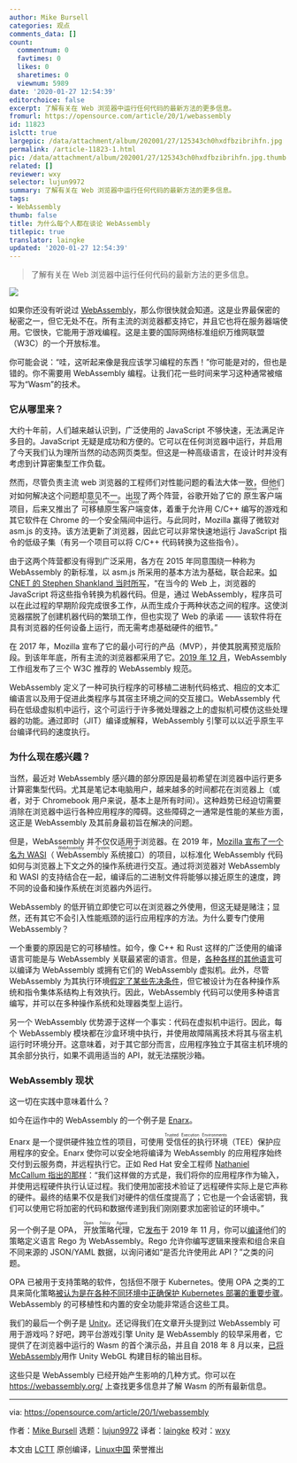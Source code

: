 ```yaml
---
author: Mike Bursell
categories: 观点
comments_data: []
count:
  commentnum: 0
  favtimes: 0
  likes: 0
  sharetimes: 0
  viewnum: 5989
date: '2020-01-27 12:54:39'
editorchoice: false
excerpt: 了解有关在 Web 浏览器中运行任何代码的最新方法的更多信息。
fromurl: https://opensource.com/article/20/1/webassembly
id: 11823
islctt: true
largepic: /data/attachment/album/202001/27/125343ch0hxdfbzibrihfn.jpg
permalink: /article-11823-1.html
pic: /data/attachment/album/202001/27/125343ch0hxdfbzibrihfn.jpg.thumb.jpg
related: []
reviewer: wxy
selector: lujun9972
summary: 了解有关在 Web 浏览器中运行任何代码的最新方法的更多信息。
tags:
- WebAssembly
thumb: false
title: 为什么每个人都在谈论 WebAssembly
titlepic: true
translator: laingke
updated: '2020-01-27 12:54:39'
---
```



> 
> 了解有关在 Web 浏览器中运行任何代码的最新方法的更多信息。
> 
> 
> 


![](/data/attachment/album/202001/27/125343ch0hxdfbzibrihfn.jpg)


如果你还没有听说过 [WebAssembly](https://opensource.com/article/19/8/webassembly-speed-code-reuse)，那么你很快就会知道。这是业界最保密的秘密之一，但它无处不在。所有主流的浏览器都支持它，并且它也将在服务器端使用。它很快，它能用于游戏编程。这是主要的国际网络标准组织万维网联盟（W3C）的一个开放标准。


你可能会说：“哇，这听起来像是我应该学习编程的东西！”你可能是对的，但也是错的。你不需要用 WebAssembly 编程。让我们花一些时间来学习这种通常被缩写为“Wasm”的技术。


### 它从哪里来？


大约十年前，人们越来越认识到，广泛使用的 JavaScript 不够快速，无法满足许多目的。JavaScript 无疑是成功和方便的。它可以在任何浏览器中运行，并启用了今天我们认为理所当然的动态网页类型。但这是一种高级语言，在设计时并没有考虑到计算密集型工作负载。


然而，尽管负责主流 web 浏览器的工程师们对性能问题的看法大体一致，但他们对如何解决这个问题却意见不一。出现了两个阵营，谷歌开始了它的<ruby> 原生客户端 <rt>  Native Client </rt></ruby>项目，后来又推出了<ruby> 可移植原生客户端 <rt>  Portable Native Client </rt></ruby>变体，着重于允许用 C/C++ 编写的游戏和其它软件在 Chrome 的一个安全隔间中运行。与此同时，Mozilla 赢得了微软对 asm.js 的支持。该方法更新了浏览器，因此它可以非常快速地运行 JavaScript 指令的低级子集（有另一个项目可以将 C/C++ 代码转换为这些指令）。


由于这两个阵营都没有得到广泛采用，各方在 2015 年同意围绕一种称为 WebAssembly 的新标准，以 asm.js 所采用的基本方法为基础，联合起来。[如 CNET 的 Stephen Shankland 当时所写](https://www.cnet.com/news/the-secret-alliance-that-could-give-the-web-a-massive-speed-boost/)，“在当今的 Web 上，浏览器的 JavaScript 将这些指令转换为机器代码。但是，通过 WebAssembly，程序员可以在此过程的早期阶段完成很多工作，从而生成介于两种状态之间的程序。这使浏览器摆脱了创建机器代码的繁琐工作，但也实现了 Web 的承诺 —— 该软件将在具有浏览器的任何设备上运行，而无需考虑基础硬件的细节。”


在 2017 年，Mozilla 宣布了它的最小可行的产品（MVP），并使其脱离预览版阶段。到该年年底，所有主流的浏览器都采用了它。[2019 年 12 月](https://www.w3.org/blog/news/archives/8123)，WebAssembly 工作组发布了三个 W3C 推荐的 WebAssembly 规范。


WebAssembly 定义了一种可执行程序的可移植二进制代码格式、相应的文本汇编语言以及用于促进此类程序与其宿主环境之间的交互接口。WebAssembly 代码在低级虚拟机中运行，这个可运行于许多微处理器之上的虚拟机可模仿这些处理器的功能。通过即时（JIT）编译或解释，WebAssembly 引擎可以以近乎原生平台编译代码的速度执行。


### 为什么现在感兴趣？


当然，最近对 WebAssembly 感兴趣的部分原因是最初希望在浏览器中运行更多计算密集型代码。尤其是笔记本电脑用户，越来越多的时间都花在浏览器上（或者，对于 Chromebook 用户来说，基本上是所有时间）。这种趋势已经迫切需要消除在浏览器中运行各种应用程序的障碍。这些障碍之一通常是性能的某些方面，这正是 WebAssembly 及其前身最初旨在解决的问题。


但是，WebAssembly 并不仅仅适用于浏览器。在 2019 年，[Mozilla 宣布了一个名为 WASI](https://hacks.mozilla.org/2019/03/standardizing-wasi-a-webassembly-system-interface/)（<ruby> WebAssembly 系统接口 <rt>  WebAssembly System Interface </rt></ruby>）的项目，以标准化 WebAssembly 代码如何与浏览器上下文之外的操作系统进行交互。通过将浏览器对 WebAssembly 和 WASI 的支持结合在一起，编译后的二进制文件将能够以接近原生的速度，跨不同的设备和操作系统在浏览器内外运行。


WebAssembly 的低开销立即使它可以在浏览器之外使用，但这无疑是赌注；显然，还有其它不会引入性能瓶颈的运行应用程序的方法。为什么要专门使用 WebAssembly？


一个重要的原因是它的可移植性。如今，像 C++ 和 Rust 这样的广泛使用的编译语言可能是与 WebAssembly 关联最紧密的语言。但是，[各种各样的其他语言](https://github.com/appcypher/awesome-wasm-langs)可以编译为 WebAssembly 或拥有它们的 WebAssembly 虚拟机。此外，尽管 WebAssembly 为其执行环境[假定了某些先决条件](https://webassembly.org/docs/portability/)，但它被设计为在各种操作系统和指令集体系结构上有效执行。因此，WebAssembly 代码可以使用多种语言编写，并可以在多种操作系统和处理器类型上运行。


另一个 WebAssembly 优势源于这样一个事实：代码在虚拟机中运行。因此，每个 WebAssembly 模块都在沙盒环境中执行，并使用故障隔离技术将其与宿主机运行时环境分开。这意味着，对于其它部分而言，应用程序独立于其宿主机环境的其余部分执行，如果不调用适当的 API，就无法摆脱沙箱。


### WebAssembly 现状


这一切在实践中意味着什么？


如今在运作中的 WebAssembly 的一个例子是 [Enarx](https://enarx.io)。


Enarx 是一个提供硬件独立性的项目，可使用<ruby> 受信任的执行环境 <rt>  Trusted Execution Environments </rt></ruby>（TEE）保护应用程序的安全。Enarx 使你可以安全地将编译为 WebAssembly 的应用程序始终交付到云服务商，并远程执行它。正如 Red Hat 安全工程师 [Nathaniel McCallum 指出的那样](https://enterprisersproject.com/article/2019/9/application-security-4-facts-confidential-computing-consortium)：“我们这样做的方式是，我们将你的应用程序作为输入，并使用远程硬件执行认证过程。我们使用加密技术验证了远程硬件实际上是它声称的硬件。最终的结果不仅是我们对硬件的信任度提高了；它也是一个会话密钥，我们可以使用它将加密的代码和数据传递到我们刚刚要求加密验证的环境中。”


另一个例子是 OPA，<ruby> 开放策略代理 <rt>  Open Policy Agent </rt></ruby>，它[发布](https://blog.openpolicyagent.org/tagged/webassembly)于 2019 年 11 月，你可以[编译](https://github.com/open-policy-agent/opa/tree/master/wasm)他们的策略定义语言 Rego 为 WebAssembly。Rego 允许你编写逻辑来搜索和组合来自不同来源的 JSON/YAML 数据，以询问诸如“是否允许使用此 API？”之类的问题。


OPA 已被用于支持策略的软件，包括但不限于 Kubernetes。使用 OPA 之类的工具来简化策略[被认为是在各种不同环境中正确保护 Kubernetes 部署的重要步骤](https://enterprisersproject.com/article/2019/11/kubernetes-reality-check-3-takeaways-kubecon)。WebAssembly 的可移植性和内置的安全功能非常适合这些工具。


我们的最后一个例子是 [Unity](https://opensource.com/article/20/1/www.unity.com)。还记得我们在文章开头提到过 WebAssembly 可用于游戏吗？好吧，跨平台游戏引擎 Unity 是 WebAssembly 的较早采用者，它提供了在浏览器中运行的 Wasm 的首个演示品，并且自 2018 年 8 月以来，[已将 WebAssembly](https://blogs.unity3d.com/2018/08/15/webassembly-is-here/)用作 Unity WebGL 构建目标的输出目标。


这些只是 WebAssembly 已经开始产生影响的几种方式。你可以在 <https://webassembly.org/> 上查找更多信息并了解 Wasm 的所有最新信息。




---


via: <https://opensource.com/article/20/1/webassembly>


作者：[Mike Bursell](https://opensource.com/users/mikecamel) 选题：[lujun9972](https://github.com/lujun9972) 译者：[laingke](https://github.com/laingke) 校对：[wxy](https://github.com/wxy)


本文由 [LCTT](https://github.com/LCTT/TranslateProject) 原创编译，[Linux中国](https://linux.cn/) 荣誉推出